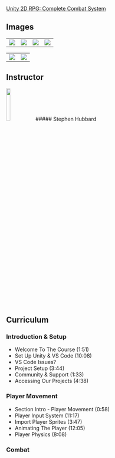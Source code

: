 [Unity 2D RPG: Complete Combat System](https://www.gamedev.tv/p/unity-2d-rpg-combat)

## Images
<table>
    <tr>
        <td><img src="https://www.filepicker.io/api/file/Ov3HSDTNi1Qxo2tGOkAt" /></td>
        <td><img src="https://www.filepicker.io/api/file/NmUWdmCJTQu4S1IpFf8g" /></td>
        <td><img src="https://www.filepicker.io/api/file/oMWvozTeXY1B3LdKTXQS" /></td>
        <td><img src="https://www.filepicker.io/api/file/r3zjWqWRRxGoP8NlQXHH" /></td>
    </tr>
</table>

<table>
    <tr>
        <td><img src="https://www.filepicker.io/api/file/qfRROH6cRZa8UpYo85Vd" /></td>
        <td><img src="https://www.filepicker.io/api/file/4OnXrQpCSi2Ny3xybchA" /></td>
    </tr>
</table>

## Instructor
<img src="https://www.filepicker.io/api/file/RF2tbC4kSReyIy0Bnhyx" width="15%" />
##### Stephen Hubbard

## Curriculum
### Introduction & Setup
- Welcome To The Course (1:51)
- Set Up Unity & VS Code (10:08)
- VS Code Issues?
- Project Setup (3:44)
- Community & Support (1:33)
- Accessing Our Projects (4:38)

### Player Movement
- Section Intro - Player Movement (0:58)
- Player Input System (11:17)
- Import Player Sprites (3:47)
- Animating The Player (12:05)
- Player Physics (8:08)

### Combat
